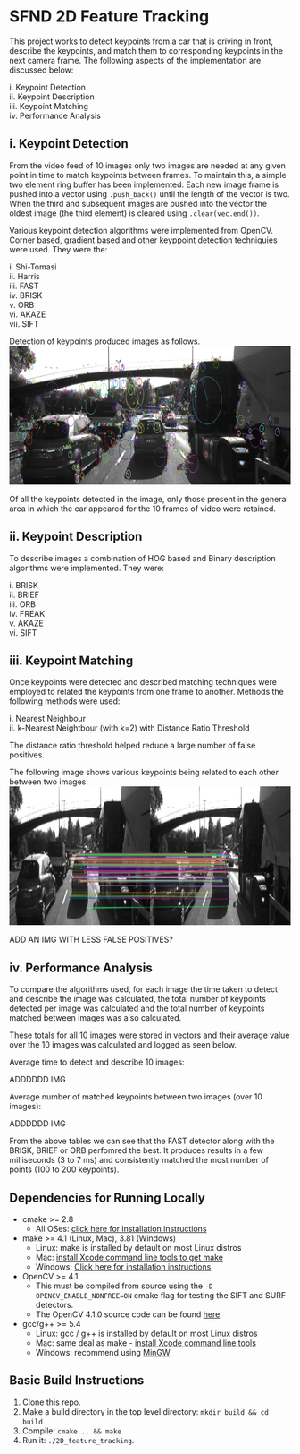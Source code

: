 # SFND 2D Feature Tracking

This project works to detect keypoints from a car that is driving in front, describe the keypoints, and match them to corresponding keypoints in the next camera frame. The following aspects of the implementation are discussed below:

i. Keypoint Detection <br/>
ii. Keypoint Description <br/>
iii. Keypoint Matching <br/>
iv. Performance Analysis <br/>


## i. Keypoint Detection

From the video feed of 10 images only two images are needed at any given point in time to match keypoints between frames. To maintain this, a simple two element ring buffer has been implemented. Each new image frame is pushed into a vector using ```.push_back()``` until the length of the vector is two. When the third and subsequent images are pushed into the vector the oldest image (the third element) is cleared using ```.clear(vec.end())```.

Various keypoint detection algorithms were implemented from OpenCV. Corner based, gradient based and other keyppoint detection techniquies were used. They were the:

i. Shi-Tomasi <br/>
ii. Harris <br/>
iii. FAST <br/>
iv. BRISK <br/>
v. ORB <br/>
vi. AKAZE <br/>
vii. SIFT <br/>


Detection of keypoints produced images as follows. 
<img src="images/keypoints.png" width="820" height="248" />

Of all the keypoints detected in the image, only those present in the general area in which the car appeared for the 10 frames of video were retained.

## ii. Keypoint Description

To describe images a combination of HOG based and Binary description algorithms were implemented. They were:

i. BRISK <br/>
ii. BRIEF <br/>
iii. ORB <br/>
iv. FREAK <br/>
v. AKAZE <br/>
vi. SIFT <br/>

## iii. Keypoint Matching

Once keypoints were detected and described matching techniques were employed to related the keypoints from one frame to another. Methods the following methods were used:

i. Nearest Neighbour <br/>
ii. k-Nearest Neightbour (with k=2) with Distance Ratio Threshold <br/>

The distance ratio threshold helped reduce a large number of false positives.

The following image shows various keypoints being related to each other between two images:
<img src="images/keypoints_mapping.png" width="820" height="248" />

ADD AN IMG WITH LESS FALSE POSITIVES?


## iv. Performance Analysis

To compare the algorithms used, for each image the time taken to detect and describe the image was calculated, the total number of keypoints detected per image was calculated and the total number of keypoints matched between images was also calculated.

These totals for all 10 images were stored in vectors and their average value over the 10 images was calculated and logged as seen below.

Average time to detect and describe 10 images:

ADDDDDD IMG

Average number of matched keypoints between two images (over 10 images):

ADDDDDD IMG

From the above tables we can see that the FAST detector along with the BRISK, BRIEF or ORB perfomred the best. It produces results in a few milliseconds (3 to 7 ms) and consistently matched the most number of points (100 to 200 keypoints).



## Dependencies for Running Locally
* cmake >= 2.8
  * All OSes: [click here for installation instructions](https://cmake.org/install/)
* make >= 4.1 (Linux, Mac), 3.81 (Windows)
  * Linux: make is installed by default on most Linux distros
  * Mac: [install Xcode command line tools to get make](https://developer.apple.com/xcode/features/)
  * Windows: [Click here for installation instructions](http://gnuwin32.sourceforge.net/packages/make.htm)
* OpenCV >= 4.1
  * This must be compiled from source using the `-D OPENCV_ENABLE_NONFREE=ON` cmake flag for testing the SIFT and SURF detectors.
  * The OpenCV 4.1.0 source code can be found [here](https://github.com/opencv/opencv/tree/4.1.0)
* gcc/g++ >= 5.4
  * Linux: gcc / g++ is installed by default on most Linux distros
  * Mac: same deal as make - [install Xcode command line tools](https://developer.apple.com/xcode/features/)
  * Windows: recommend using [MinGW](http://www.mingw.org/)

## Basic Build Instructions

1. Clone this repo.
2. Make a build directory in the top level directory: `mkdir build && cd build`
3. Compile: `cmake .. && make`
4. Run it: `./2D_feature_tracking`.
